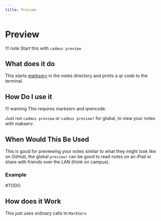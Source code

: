```yaml
---
title: Preview
---
```


# Preview
!!! note
    Start this with `cadmus preview`

## What does it do

This starts [markserv](https://github.com/markserv/markserv) in the notes directory and prints a qr code to the terminal.

## How Do I use it

!!! warning 
    This requires markserv and qrencode.

Just run `cadmus preview` or `cadmus preview!` for global, to view your notes with makserv.

## When Would This Be Used

This is good for previewing your notes similar to what they might look like on *GitHub*, the global `preview!` can be good to read notes on an *iPad* or share with friends over the LAN (think on campus).

### Example

 #TODO

## How does it Work

This just uses ordinary calls to `MarkServ`
